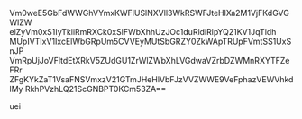 Vm0weE5GbFdWWGhVYmxKWFlUSlNXVll3WkRSWFJteHlXa2M1VjFKdGVGWlZW
elZyVm0xS1IyTkliRmRXCk0xSlFWbXhhUzJOc1duRldiRlpYQ21KV1JqTldh
MUpIVTIxV1IxcElWbGRpUm5CVVEyMUtSbGRZY0ZkWApTRUpFVmtSS1UxSnJP
VmRpUjJoVFltdEtXRkV5ZUdGU1ZrWlZWbXhLVGdwaVZrbDZWMnRXYTFZeFRr
ZFgKYkZaT1VsaFNSVmxzV21GTmJHeHlVbFJzVVZWWE9VeFphazVEWVhkdlMy
RkhPVzhLQ21ScGNBPT0KCm53ZA==

uei